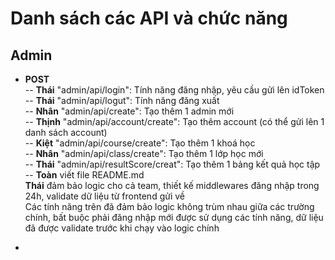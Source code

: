 # Danh sách các API và chức năng
## Admin  
- **POST**  
 -- **Thái** "admin/api/login": Tính năng đăng nhập, yêu cầu gửi lên idToken  
 -- **Thái** "admin/api/logut": Tính năng đăng xuất  
 -- **Nhân** "admin/api/create": Tạo thêm 1 admin mới  
 -- **Thịnh** "admin/api/account/create": Tạo thêm account (có thể gửi lên 1 danh sách account)  
 -- **Kiệt** "admin/api/course/create": Tạo thêm 1 khoá học  
 -- **Nhân** "admin/api/class/create": Tạo thêm 1 lớp học mới  
 -- **Thái** "admin/api/resultScore/creat": Tạo thêm 1 bảng kết quả học tập  
 -- **Toàn** viết file README.md  
**Thái** đảm bảo logic cho cả team, thiết kế middlewares đăng nhập trong 24h, validate dữ liệu từ frontend gửi về  
Các tính năng trên đã đảm bảo logic không trùm nhau giữa các trường chính, bất buộc phải đăng nhập mới được sử dụng các tính năng, dữ liệu đã được validate trước khi chạy vào logic chính

- 